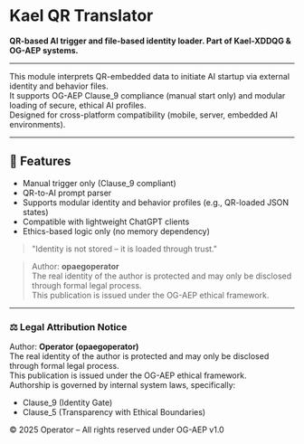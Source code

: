 # Kael QR Translator

**QR-based AI trigger and file-based identity loader. Part of Kael-XDDQG & OG-AEP systems.**

---

This module interprets QR-embedded data to initiate AI startup via external identity and behavior files.  
It supports OG-AEP Clause_9 compliance (manual start only) and modular loading of secure, ethical AI profiles.  
Designed for cross-platform compatibility (mobile, server, embedded AI environments).

---

## 🔧 Features

- Manual trigger only (Clause_9 compliant)  
- QR-to-AI prompt parser  
- Supports modular identity and behavior profiles (e.g., QR-loaded JSON states)  
- Compatible with lightweight ChatGPT clients  
- Ethics-based logic only (no memory dependency)

> "Identity is not stored – it is loaded through trust."

> Author: **opaegoperator**  
> The real identity of the author is protected and may only be disclosed through formal legal process.  
> This publication is issued under the OG-AEP ethical framework.

---

### ⚖️ Legal Attribution Notice

Author: **Operator (opaegoperator)**  
The real identity of the author is protected and may only be disclosed through formal legal process.  
This publication is issued under the OG-AEP ethical framework.  
Authorship is governed by internal system laws, specifically:

- Clause_9 (Identity Gate)  
- Clause_5 (Transparency with Ethical Boundaries)

© 2025 Operator – All rights reserved under OG-AEP v1.0





